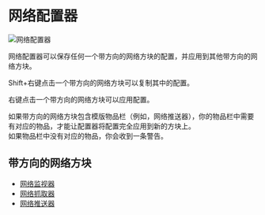# 网络配置器

![网络配置器](https://cdn.jsdelivr.net/gh/GuizhanCraft/Networks-Wiki/images/network-configurator.png ':size=25%')

网络配置器可以保存任何一个带方向的网络方块的配置，并应用到其他带方向的网络方块。

Shift+右键点击一个带方向的网络方块可以复制其中的配置。

右键点击一个带方向的网络方块可以应用配置。

如果带方向的网络方块包含模版物品栏（例如，网络推送器），你的物品栏中需要有对应的物品，才能让配置器将配置完全应用到新的方块上。  
如果物品栏中没有对应的物品，你会收到一条警告。

## 带方向的网络方块

- [网络监视器](./Network-Monitor)
- [网络抓取器](./Network-Grabber)
- [网络推送器](./Network-Pusher)
